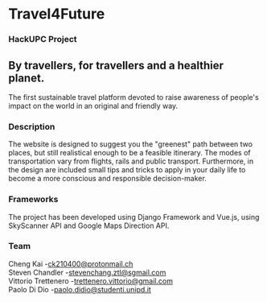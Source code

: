 # Travel4Future
### HackUPC Project
## By travellers, for travellers and a healthier planet.
The first sustainable travel platform devoted to raise awareness of people's impact on the world in an original and friendly way.
### Description
The website is designed to suggest you the "greenest" path between two places, but still realistical enough to be a feasible itinerary. The modes of transportation vary from flights, rails and public transport. 
Furthermore, in the design are included small tips and tricks to apply in your daily life to become a more conscious and responsible decision-maker.
### Frameworks
The project has been developed using Django Framework and Vue.js, using SkyScanner API and Google Maps Direction API.
### Team
Cheng Kai           -[ck210400@protonmail.ch](hck210400@protonmail.ch)\
Steven Chandler     -[stevenchang.ztl@sgmail.com](stevenchang.ztl@sgmail.com)\
Vittorio Trettenero -[trettenero.vittorio@gmail.com](trettenero.vittorio@gmail.com)\
Paolo Di Dio        -[paolo.didio@studenti.unipd.it](paolo.didio@studenti.unipd.it)
